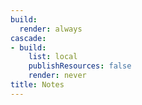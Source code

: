 ```yaml
---
build:
  render: always
cascade:
- build:
    list: local
    publishResources: false
    render: never
title: Notes
---
```


